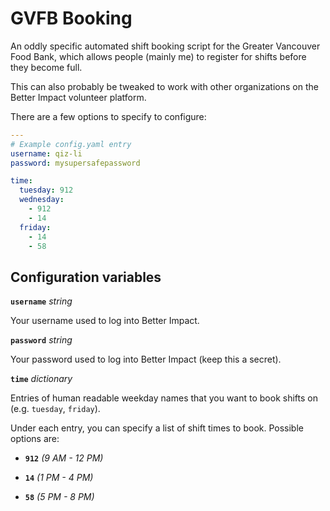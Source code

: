 # GVFB Booking

An oddly specific automated shift booking script for the Greater Vancouver Food Bank,
which allows people (mainly me) to register for shifts before they become full.

This can also probably be tweaked to work with other organizations on the Better Impact volunteer platform.

There are a few options to specify to configure:

```yaml
---
# Example config.yaml entry
username: qiz-li
password: mysupersafepassword

time:
  tuesday: 912
  wednesday:
    - 912
    - 14
  friday:
    - 14
    - 58
```

## Configuration variables

**`username`** _string_

Your username used to log into Better Impact.

**`password`** _string_

Your password used to log into Better Impact (keep this a secret).

**`time`** _dictionary_

Entries of human readable weekday names that you want to book shifts on (e.g. `tuesday`, `friday`).

Under each entry, you can specify a list of shift times to book. Possible options are:

- **`912`** _(9 AM - 12 PM)_

- **`14`** _(1 PM - 4 PM)_

- **`58`** _(5 PM - 8 PM)_
